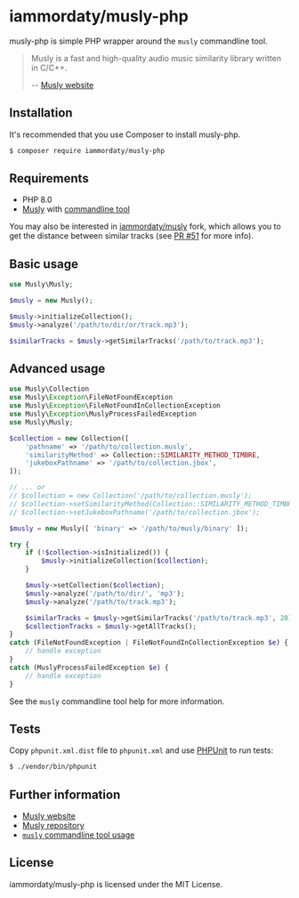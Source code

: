 # iammordaty/musly-php

musly-php is simple PHP wrapper around the `musly` commandline tool.

> Musly is a fast and high-quality audio music similarity library written in C/C++.
>
> -- [Musly website](http://musly.org)

## Installation

It's recommended that you use Composer to install musly-php.

```bash
$ composer require iammordaty/musly-php
```

## Requirements

* PHP 8.0
* [Musly](https://github.com/dominikschnitzer/musly) with [commandline tool](http://www.musly.org/about.html)

You may also be interested in [iammordaty/musly](https://github.com/iammordaty/musly) fork,
which allows you to get the distance between similar tracks (see [PR #51](https://github.com/dominikschnitzer/musly/pull/51)
for more info).

## Basic usage

```php
use Musly\Musly;

$musly = new Musly();

$musly->initializeCollection();
$musly->analyze('/path/to/dir/or/track.mp3');

$similarTracks = $musly->getSimilarTracks('/path/to/track.mp3');
```

## Advanced usage

```php
use Musly\Collection
use Musly\Exception\FileNotFoundException
use Musly\Exception\FileNotFoundInCollectionException
use Musly\Exception\MuslyProcessFailedException
use Musly\Musly;

$collection = new Collection([
    'pathname' => '/path/to/collection.musly',
    'similarityMethod' => Collection::SIMILARITY_METHOD_TIMBRE,
    'jukeboxPathname' => '/path/to/collection.jbox',
]);

// ... or
// $collection = new Collection('/path/to/collection.musly');
// $collection->setSimilarityMethod(Collection::SIMILARITY_METHOD_TIMBRE);
// $collection->setJukeboxPathname('/path/to/collection.jbox');

$musly = new Musly([ 'binary' => '/path/to/musly/binary' ]);

try {
    if (!$collection->isInitialized()) {
        $musly->initializeCollection($collection);
    }

    $musly->setCollection($collection);
    $musly->analyze('/path/to/dir/', 'mp3');
    $musly->analyze('/path/to/track.mp3');

    $similarTracks = $musly->getSimilarTracks('/path/to/track.mp3', 20);
    $collectionTracks = $musly->getAllTracks();
}
catch (FileNotFoundException | FileNotFoundInCollectionException $e) {
    // handle exception
}
catch (MuslyProcessFailedException $e) {
    // handle exception
}
```

See the `musly` commandline tool help for more information.

## Tests

Copy `phpunit.xml.dist` file to `phpunit.xml` and use [PHPUnit](https://phpunit.de) to run tests:

```bash
$ ./vendor/bin/phpunit
```

## Further information

- [Musly website](http://www.musly.org/)
- [Musly repository](https://github.com/dominikschnitzer/musly)
- [`musly` commandline tool usage](http://www.musly.org/about.html)

## License

iammordaty/musly-php is licensed under the MIT License.
